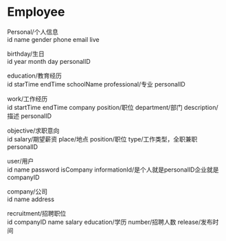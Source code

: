 # Employee

Personal/个人信息 <br>
	id 	name	 gender	 phone	 email 	live	<br>
  
birthday/生日	<br>
	id	 year	 month	 day	personalID	<br>
  
education/教育经历	<br>
	id  starTime endTime schoolName  professional/专业  personalID	<br>
  
work/工作经历	<br>
	id  startTime endTime company position/职位 department/部门   description/描述	personalID	<br>
  
objective/求职意向	<br>
	id  salary/期望薪资  place/地点  position/职位  type/工作类型，全职兼职    personalID	<br>
  
user/用户	<br>
	id name password isCompany informationId/是个人就是personalID企业就是companyID	<br>
  
company/公司	<br>
	id		name		address 	<br>
  
recruitment/招聘职位	<br>
	id companyID name salary education/学历 number/招聘人数 release/发布时间	<br>
